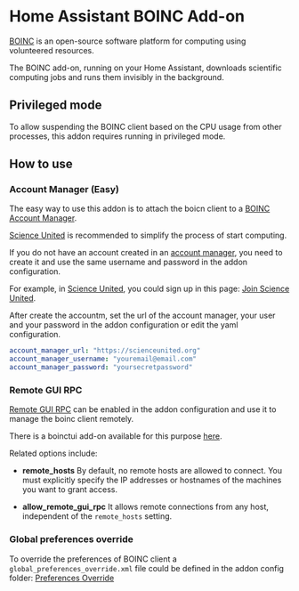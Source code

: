 # Home Assistant BOINC Add-on

[BOINC](https://boinc.berkeley.edu) is an open-source software platform for computing using volunteered resources.

The BOINC add-on, running on your Home Assistant, downloads scientific computing jobs and runs them invisibly in the background.

## Privileged mode

To allow suspending the BOINC client based on the CPU usage from other processes, this addon requires running in privileged mode.

## How to use

### Account Manager (Easy)

The easy way to use this addon is to attach the boicn client to a [BOINC Account Manager](https://boinc.berkeley.edu/wiki/Account_managers).

[Science United](https://scienceunited.org) is recommended to simplify the process of start computing.

If you do not have an account created in an [account manager](https://boinc.berkeley.edu/wiki/Account_managers), you need to create it and use the same username and password in the addon configuration.

For example, in [Science United](https://scienceunited.org), you could sign up in this page: [Join Science United](https://scienceunited.org/su_join.php).

After create the accountm, set the url of the account manager, your user and your password in the addon configuration or edit the yaml configuration.

```yaml
account_manager_url: "https://scienceunited.org"
account_manager_username: "youremail@email.com"
account_manager_password: "yoursecretpassword"
```

### Remote GUI RPC

[Remote GUI RPC](https://boinc.berkeley.edu/wiki/Controlling_BOINC_remotely) can be enabled in the addon configuration and use it to manage the boinc client remotely.

There is a boinctui add-on available for this purpose [here](https://github.com/hectorespert/boinc-addons/tree/main/boinctui).

Related options include:

- **remote_hosts**
By default, no remote hosts are allowed to connect. You must explicitly specify the IP addresses or hostnames of the machines you want to grant access.

- **allow_remote_gui_rpc**
It allows remote connections from any host, independent of the `remote_hosts` setting.

### Global preferences override

To override the preferences of BOINC client a `global_preferences_override.xml` file could be defined in the addon config folder: [Preferences Override](
https://github.com/BOINC/boinc/wiki/PrefsOverride)